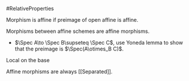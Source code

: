 #RelativeProperties

Morphism is affine if preimage of open affine is affine.

Morphisms between affine schemes are affine morphisms.
- $\Spec A\to \Spec B\supseteq \Spec C$, use Yoneda lemma to show that the preimage is $\Spec(A\otimes_B C)$.

Local on the base

Affine morphisms are always [[Separated]].
